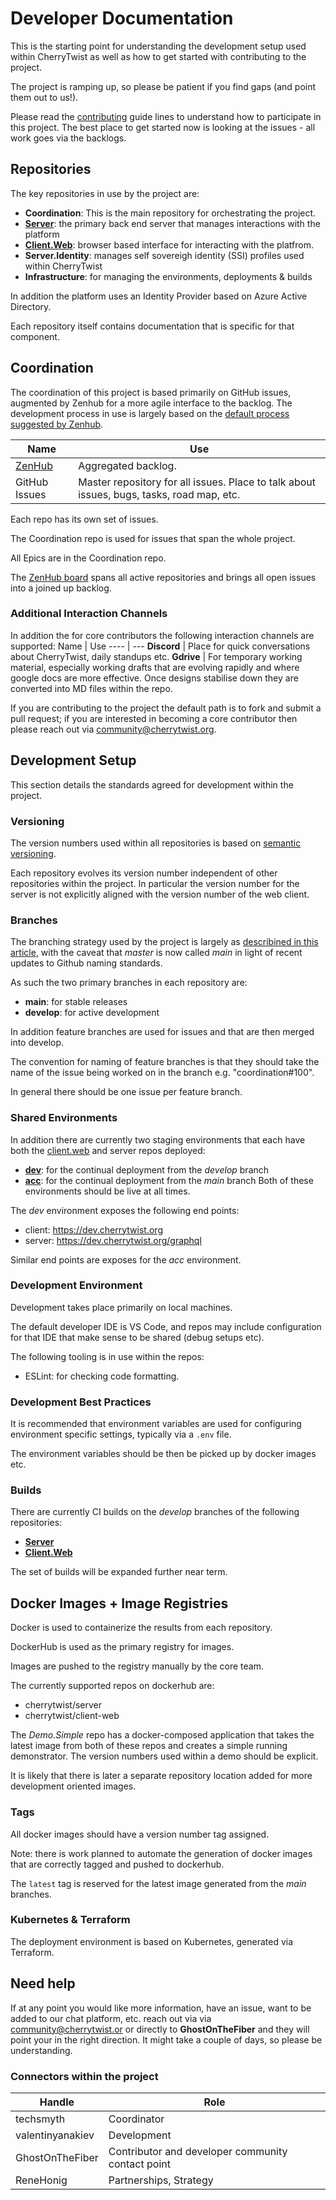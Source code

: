 # Developer Documentation
This is the starting point for understanding the development setup used within CherryTwist as well as how to get started with contributing to the project.

The project is ramping up, so please be patient if you find gaps (and point them out to us!).

Please read the [contributing](https://github.com/cherrytwist/.github/blob/master/CONTRIBUTING.md) guide lines to understand how to participate in this project. The best place to get started now is looking at the issues - all work goes via the backlogs. 

## Repositories
The key repositories in use by the project are:
- **Coordination**: This is the main repository for orchestrating the project.
- [**Server**](https://github.com/cherrytwist/Server): the primary back end server that manages interactions with the platform
- [**Client.Web**](https://github.com/cherrytwist/client.web): browser based interface for interacting with the platfrom.
- **Server.Identity**: manages self sovereigh identity (SSI) profiles used within CherryTwist
- **Infrastructure**: for managing the environments, deployments & builds

In addition the platform uses an Identity Provider based on Azure Active Directory.

Each repository itself contains documentation that is specific for that component.

## Coordination
The coordination of this project is based primarily on GitHub issues, augmented by Zenhub for a more agile interface to the backlog. The development process in use is largely based on the [default process suggested by Zenhub](https://help.zenhub.com/support/solutions/articles/43000010341). 

Name | Use
---- | ---
[ZenHub](https://app.zenhub.com/workspaces/cherrytwist-5ecb98b262ebd9f4aec4194c/board?repos=266739765,283163879,289860424,289632902,290211702,297138635,310239655,315907752) | Aggregated backlog. 
GitHub Issues | Master repository for all issues. Place to talk about issues, bugs, tasks, road map, etc. 

Each repo has its own set of issues.

The Coordination repo is used for issues that span the whole project. 

All Epics are in the Coordination repo.

The [ZenHub board](https://app.zenhub.com/workspaces/cherrytwist-5ecb98b262ebd9f4aec4194c) spans all active repositories and brings all open issues into a joined up backlog. 

### Additional Interaction Channels
In addition the for core contributors the following interaction channels are supported:
Name | Use
---- | ---
**Discord** | Place for quick conversations about CherryTwist, daily standups etc.
**Gdrive** | For temporary working material, especially working drafts that are evolving rapidly and where google docs are more effective. Once designs stabilise down they are converted into MD files within the repo.

If you are contributing to the project the default path is to fork and submit a pull request; if you are interested in becoming a core contributor then please reach out via <community@cherrytwist.org>.




## Development Setup
This section details the standards agreed for development within the project. 

### Versioning
The version numbers used within all repositories is based on [semantic versioning](https://semver.org/). 

Each repository evolves its version number independent of other repositories within the project. In particular the version number for the server is not explicitly aligned with the version number of the web client.

### Branches
The branching strategy used by the project is largely as [describined in this article](https://nvie.com/posts/a-successful-git-branching-model), with the caveat that _master_ is now called _main_ in light of recent updates to Github naming standards. 

As such the two primary branches in each repository are:
* **main**: for stable releases
* **develop**: for active development

In addition feature branches are used for issues and that are then merged into develop. 

The convention for naming of feature branches is that they should take the name of the issue being worked on in the branch e.g. "coordination#100". 

In general there should be one issue per feature branch.

### Shared Environments
In addition there are currently two staging environments that each have both the [client.web](https://github.com/cherrytwist/client.web) and server repos deployed:
- **[dev](https://dev.cherrytwist.org)**: for the continual deployment from the _develop_ branch 
- **[acc](https://acc.cherrytwist.org)**: for the continual deployment from the _main_ branch 
Both of these environments should be live at all times.

The _dev_ environment exposes the following end points:
* client: https://dev.cherrytwist.org
* server: https://dev.cherrytwist.org/graphql

Similar end points are exposes for the _acc_ environment.

### Development Environment 
Development takes place primarily on local machines.

The default developer IDE is VS Code, and repos may include configuration for that IDE that make sense to be shared (debug setups etc).

The following tooling is in use within the repos:
- ESLint: for checking code formatting. 

### Development Best Practices
It is recommended that environment variables are used for configuring environment specific settings, typically via a `.env` file. 

The environment variables should be then be picked up by docker images etc. 

### Builds
There are currently CI builds on the _develop_ branches of the following repositories:
- [**Server**](https://github.com/cherrytwist/server)
- [**Client.Web**](https://github.com/cherrytwist/client.web)

The set of builds will be expanded further near term. 

## Docker Images + Image Registries
Docker is used to containerize the results from each repository. 

DockerHub is used as the primary registry for images. 

Images are pushed to the registry manually by the core team. 

The currently supported repos on dockerhub are:
- cherrytwist/server
- cherrytwist/client-web 

The _Demo.Simple_ repo has a docker-composed application that takes the latest image from both of these repos and creates a simple running demonstrator. The version numbers used within a demo should be explicit. 

It is likely that there is later a separate repository location added for more development oriented images. 

### Tags 
All docker images should have a version number tag assigned. 

Note: there is work planned to automate the generation of docker images that are correctly tagged and pushed to dockerhub.

The `latest` tag is reserved for the latest image generated from the _main_ branches. 

### Kubernetes & Terraform
The deployment environment is based on Kubernetes, generated via Terraform.

## Need help

If at any point you would like more information, have an issue, want to be added to our chat platform, etc. reach out via via <community@cherrytwist.or> or directly to **GhostOnTheFiber** and they will point your in the right direction. It might take a couple of days, so please be understanding.

### Connectors within the project

Handle | Role
------ | ----
techsmyth | Coordinator
valentinyanakiev | Development
GhostOnTheFiber | Contributor and developer community contact point
ReneHonig | Partnerships, Strategy

